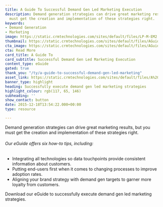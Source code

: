 ```yaml
---
title: A Guide To Successful Demand Gen Led Marketing Execution
description: Demand generation strategies can drive great marketing results, but you
  must get the creation and implementation of these strategies right.
keywords:
- Demand Generation
- Marketing
image: https://static.crmtechnologies.com/sites/default/files/LP-M-EM2.jpg
thumbnail: https://static.crmtechnologies.com/sites/default/files/AGuideToSuccessful.png
cta_image: https://static.crmtechnologies.com/sites/default/files/AGuideToSuccessful_0.png
cta: Read More
card_title: A Guide To
card_subtitle: Successful Demand Gen Led Marketing Execution
content_type: eGuide
gated: true
thank_you: "/ty/a-guide-to-successful-demand-gen-led-marketing"
asset_link: https://static.crmtechnologies.com/sites/default/files/A%20guide%20to%20successful%20demand%20generation%20led%20marketing%20execution_v2.pdf
banner_type: highlight
heading: Successfully execute demand gen led marketing strategies
highlight_colour: rgb(117, 65, 146)
subheading: ''
show_contact: button
date: 2015-12-18T13:54:22.000+00:00
type: resource

---
```

Demand generation strategies can drive great marketing results, but you must get the creation and implementation of these strategies right.

###### Our eGuide offers six how-to tips, including:

* Integrating all technologies so data touchpoints provide consistent information about customers.
* Putting end-users first when it comes to changing processes to improve adoption rates.
* Aligning your brand strategy with demand gen targets to garner more loyalty from customers.

Download our eGuide to successfully execute demand gen led marketing strategies.